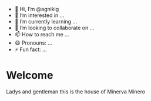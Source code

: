- 👋 Hi, I’m @agnikig
- 👀 I’m interested in ...
- 🌱 I’m currently learning ...
- 💞️ I’m looking to collaborate on ...
- 📫 How to reach me ...
- 😄 Pronouns: ...
- ⚡ Fun fact: ...

# Welcome
Ladys and gentleman this is the house of Minerva Minero


<!---
agnikig/agnikig is a ✨ special ✨ repository because its `README.md` (this file) appears on your GitHub profile.
You can click the Preview link to take a look at your changes.
--->
